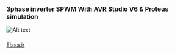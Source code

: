 ### 3phase inverter SPWM With AVR Studio V6 & Proteus simulation


![Alt text](http://i.stack.imgur.com/M9TqC.jpg "3phase inverter SPWM With AVR Studio V6 & Proteus simulation")


###
[Elasa.ir]( http://electronics.stackexchange.com/questions/228319/problem-in-3-phase-inverterpower-part-with-v-f-controlling "3phase inverter SPWM With AVR Studio V6 & Proteus simulation")
